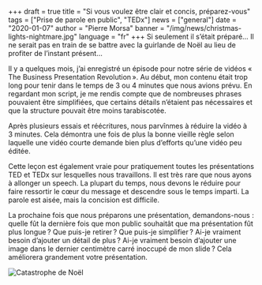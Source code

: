 +++
draft = true
title = "Si vous voulez être clair et concis, préparez-vous"
tags = ["Prise de parole en public", "TEDx"]
news = ["general"]
date = "2020-01-07"
author = "Pierre Morsa"
banner = "/img/news/christmas-lights-nightmare.jpg"
language = "fr"
+++
Si seulement il s’était préparé… Il ne serait pas en train de se battre avec la guirlande de Noël au lieu de profiter de l’instant présent…

Il y a quelques mois, j’ai enregistré un épisode pour notre série de vidéos « The Business Presentation Revolution ». Au début, mon contenu était trop long pour tenir dans le temps de 3 ou 4 minutes que nous avions prévu. En regardant mon script, je me rendis compte que de nombreuses phrases pouvaient être simplifiées, que certains détails n’étaient pas nécessaires et que la structure pouvait être moins tarabiscotée.

Après plusieurs essais et réécritures, nous parvînmes à réduire la vidéo à 3 minutes. Cela démontra une fois de plus la bonne vieille règle selon laquelle une vidéo courte demande bien plus d’efforts qu’une vidéo peu éditée.

Cette leçon est également vraie pour pratiquement toutes les présentations TED et TEDx sur lesquelles nous travaillons. Il est très rare que nous ayons à allonger un speech. La plupart du temps, nous devons le réduire pour faire ressortir le cœur du message et descendre sous le temps imparti. La parole est aisée, mais la concision est difficile.

La prochaine fois que nous préparons une présentation, demandons-nous : quelle fût la dernière fois que mon public souhaitât que ma présentation fût plus longue ? Que puis-je retirer ? Que puis-je simplifier ? Ai-je vraiment besoin d’ajouter un détail de plus ? Ai-je vraiment besoin d’ajouter une image dans le dernier centimètre carré inoccupé de mon slide ? Cela améliorera grandement votre présentation.

![Catastrophe de Noël](/img/news/christmas-lights-nightmare.jpg)
